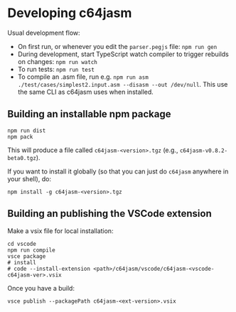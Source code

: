 # Developing c64jasm

Usual development flow:

- On first run, or whenever you edit the `parser.pegjs` file: `npm run gen`
- During development, start TypeScript watch compiler to trigger rebuilds on changes: `npm run watch`
- To run tests: `npm run test`
- To compile an .asm file, run e.g. `npm run asm ./test/cases/simplest2.input.asm --disasm --out /dev/null`.  This use the same CLI as c64jasm uses when installed.

## Building an installable npm package

```
npm run dist
npm pack
```

This will produce a file called `c64jasm-<version>.tgz` (e.g., `c64jasm-v0.8.2-beta0.tgz`).

If you want to install it globally (so that you can just do `c64jasm` anywhere in your shell), do:

```
npm install -g c64jasm-<version>.tgz
```

## Building an publishing the VSCode extension

Make a vsix file for local installation:

```
cd vscode
npm run compile
vsce package
# install
# code --install-extension <path>/c64jasm/vscode/c64jasm-<vscode-c64jasm-ver>.vsix
```

Once you have a build:

```
vsce publish --packagePath c64jasm-<ext-version>.vsix
```
